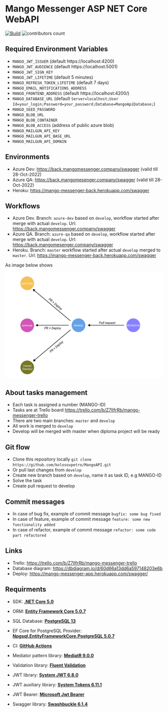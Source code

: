 # Mango Messenger ASP NET Core WebAPI

[![Build](https://github.com/MangoInstantMessenger/MangoMessengerAPI/actions/workflows/build.yml/badge.svg)](https://github.com/MangoInstantMessenger/MangoMessengerAPI/actions/workflows/build.yml/badge.svg)
![contributors count](https://img.shields.io/github/contributors/MangoInstantMessenger/MangoMessengerAPI)

## Required Environment Variables

- `MANGO_JWT_ISSUER`   (default https://localhost:4200)
- `MANGO_JWT_AUDIENCE` (default https://localhost:5001)
- `MANGO_JWT_SIGN_KEY`
- `MANGO_JWT_LIFETIME`           (default 5 minutes)
- `MANGO_REFRESH_TOKEN_LIFETIME` (default 7 days)
- `MANGO_EMAIL_NOTIFICATIONS_ADDRESS`
- `MANGO_FRONTEND_ADDRESS` (default https://localhost:4200/)
- `MANGO_DATABASE_URL`     (default `Server=localhost;User Id=your_login;Password=your_password;Database=MangoApiDatabase;`)
- `MANGO_SEED_PASSWORD`
- `MANGO_BLOB_URL`
- `MANGO_BLOB_CONTAINER`
- `MANGO_BLOB_ACCESS` (address of public azure blob)
- `MANGO_MAILGUN_API_KEY`
- `MANGO_MAILGUN_API_BASE_URL`
- `MANGO_MAILGUN_API_DOMAIN`

## Environments

- Azure Dev: https://back.mangomessenger.company/swagger (valid till 28-Oct-2022)
- Azure QA: https://back.mangomesenger.company/swagger (valid till 28-Oct-2022)
- Heroku: https://mango-messenger-back.herokuapp.com/swagger

## Workflows

- Azure Dev. Branch: `azure-dev` based on `develop`, workflow started after merge with actual `develop`. Url: https://back.mangomessenger.company/swagger
- Azure QA. Branch: `azure-qa` based on `develop`, workflow started after merge with actual `develop`. Url: https://back.mangomesenger.company/swagger
- Heroku. Branch: `master` workflow started after actual `develop` merged to `master`. Url: https://mango-messenger-back.herokuapp.com/swagger

As image below shows

![Environments](Environments-Back.jpg?raw=true)

## About tasks management
- Each task is assigned a number (MANGO-ID)
- Tasks are at Trello board https://trello.com/b/Z7IlfrRb/mango-messenger-trello
- There are two main branches: `master` and `develop`
- All work is merged to `develop`
- Develop will be merged with master when diploma project will be ready

## Git flow
  - Clone this repository locally `git clone https://github.com/kolosovpetro/MangoAPI.git`
  - Or pull last changes from `develop`
  - Create new branch based on `develop`, name it as task ID, e.g MANGO-ID
  - Solve the task
  - Create pull request to develop
  
## Commit messages
- In case of bug fix, example of commit message `bugfix: some bug fixed`
- In case of feature, example of commit message `feature: some new functionality added`
- In case of refactor, example of commit message `refactor: some code part refactored`

## Links
- Trello: https://trello.com/b/Z7IlfrRb/mango-messenger-trello
- Database diagram: https://dbdiagram.io/d/60d66a13dd6a597148203e6b
- Deploy: https://mango-messenger-app.herokuapp.com/swagger/

## Requirments

- SDK: **[.NET Core 5.0](https://dotnet.microsoft.com/download/dotnet/5.0)**

- ORM: **[Entity Framework Core 5.0.7](https://www.nuget.org/packages/Microsoft.EntityFrameworkCore/5.0.7?_src=template)**

- SQL Database: **[PostgreSQL 13](https://www.postgresql.org/)**

- EF Core for PostgreSQL Provider: **[Npgsql.EntityFrameworkCore.PostgreSQL 5.0.7](https://www.nuget.org/packages/Npgsql.EntityFrameworkCore.PostgreSQL/5.0.7?_src=template)**

- CI: **[GitHub Actions](https://docs.github.com/en/actions)**

- Mediator pattern library: **[MediatR 9.0.0](https://www.nuget.org/packages/MediatR/9.0.0?_src=template)**

- Validation library: **[Fluent Validation](https://www.nuget.org/packages/FluentValidation/10.2.3?_src=template)**

- JWT library: **[System JWT 6.8.0](https://www.nuget.org/packages/System.IdentityModel.Tokens.Jwt)**

- JWT auxiliary library: **[System Tokens 6.11.1](https://www.nuget.org/packages/System.IdentityModel.Tokens)**

- JWT Bearer: **[Microsoft Jwt Bearer](https://www.nuget.org/packages/Microsoft.AspNetCore.Authentication.JwtBearer/5.0.7?_src=template)**

- Swagger library: **[Swashbuckle 6.1.4](https://www.nuget.org/packages/Swashbuckle.AspNetCore/5.6.3?_src=template)**
